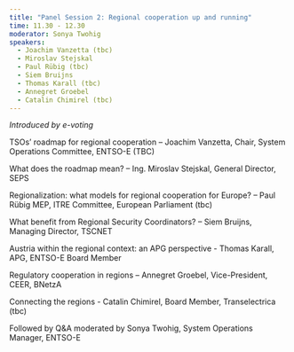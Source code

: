 ```yaml
---
title: "Panel Session 2: Regional cooperation up and running"
time: 11.30 - 12.30
moderator: Sonya Twohig
speakers: 
  - Joachim Vanzetta (tbc)
  - Miroslav Stejskal
  - Paul Rübig (tbc)
  - Siem Bruijns
  - Thomas Karall (tbc)
  - Annegret Groebel
  - Catalin Chimirel (tbc)
---
```




_Introduced by e-voting_

TSOs’ roadmap for regional cooperation – Joachim Vanzetta, Chair, System Operations Committee, ENTSO-E (TBC)

What does the roadmap mean? – Ing. Miroslav Stejskal, General Director, SEPS

Regionalization: what models for regional cooperation for Europe? – Paul Rübig MEP, ITRE Committee, European Parliament (tbc)

What benefit from Regional Security Coordinators? – Siem Bruijns, Managing Director, TSCNET

Austria within the regional context: an APG perspective - Thomas Karall, APG, ENTSO-E Board Member

Regulatory cooperation in regions – Annegret Groebel, Vice-President, CEER, BNetzA

Connecting the regions - Catalin Chimirel, Board Member, Transelectrica (tbc)


Followed by Q&A moderated by Sonya Twohig, System Operations Manager, ENTSO-E
